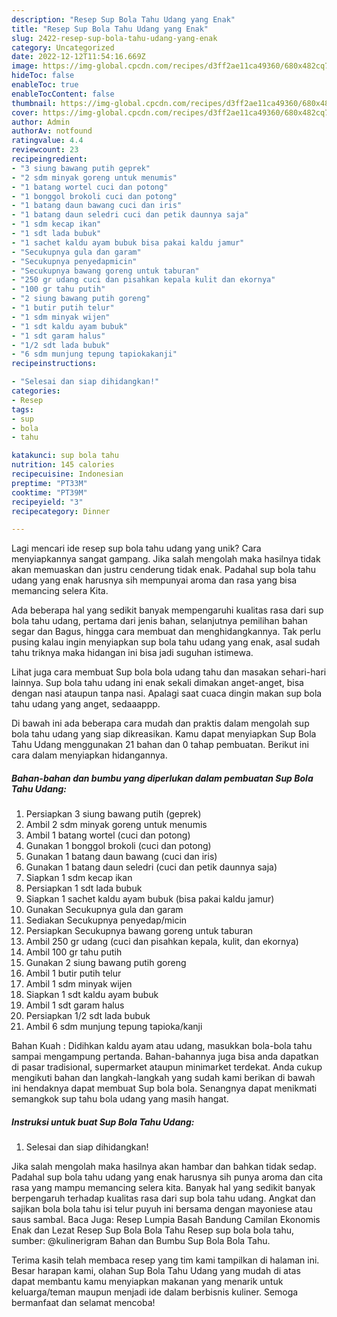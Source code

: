 ```yaml
---
description: "Resep Sup Bola Tahu Udang yang Enak"
title: "Resep Sup Bola Tahu Udang yang Enak"
slug: 2422-resep-sup-bola-tahu-udang-yang-enak
category: Uncategorized
date: 2022-12-12T11:54:16.669Z
image: https://img-global.cpcdn.com/recipes/d3ff2ae11ca49360/680x482cq70/sup-bola-tahu-udang-foto-resep-utama.jpg
hideToc: false
enableToc: true
enableTocContent: false
thumbnail: https://img-global.cpcdn.com/recipes/d3ff2ae11ca49360/680x482cq70/sup-bola-tahu-udang-foto-resep-utama.jpg
cover: https://img-global.cpcdn.com/recipes/d3ff2ae11ca49360/680x482cq70/sup-bola-tahu-udang-foto-resep-utama.jpg
author: Admin
authorAv: notfound
ratingvalue: 4.4
reviewcount: 23
recipeingredient:
- "3 siung bawang putih geprek"
- "2 sdm minyak goreng untuk menumis"
- "1 batang wortel cuci dan potong"
- "1 bonggol brokoli cuci dan potong"
- "1 batang daun bawang cuci dan iris"
- "1 batang daun seledri cuci dan petik daunnya saja"
- "1 sdm kecap ikan"
- "1 sdt lada bubuk"
- "1 sachet kaldu ayam bubuk bisa pakai kaldu jamur"
- "Secukupnya gula dan garam"
- "Secukupnya penyedapmicin"
- "Secukupnya bawang goreng untuk taburan"
- "250 gr udang cuci dan pisahkan kepala kulit dan ekornya"
- "100 gr tahu putih"
- "2 siung bawang putih goreng"
- "1 butir putih telur"
- "1 sdm minyak wijen"
- "1 sdt kaldu ayam bubuk"
- "1 sdt garam halus"
- "1/2 sdt lada bubuk"
- "6 sdm munjung tepung tapiokakanji"
recipeinstructions:

- "Selesai dan siap dihidangkan!"
categories:
- Resep
tags:
- sup
- bola
- tahu

katakunci: sup bola tahu 
nutrition: 145 calories
recipecuisine: Indonesian
preptime: "PT33M"
cooktime: "PT39M"
recipeyield: "3"
recipecategory: Dinner

---
```





Lagi mencari ide resep sup bola tahu udang yang unik? Cara menyiapkannya sangat gampang. Jika salah mengolah maka hasilnya tidak akan memuaskan dan justru cenderung tidak enak. Padahal sup bola tahu udang yang enak harusnya sih mempunyai aroma dan rasa yang bisa memancing selera Kita.





Ada beberapa hal yang sedikit banyak mempengaruhi kualitas rasa dari sup bola tahu udang, pertama dari jenis bahan, selanjutnya pemilihan bahan segar dan Bagus, hingga cara membuat dan menghidangkannya. Tak perlu pusing kalau ingin menyiapkan sup bola tahu udang yang enak,      asal sudah tahu triknya maka hidangan ini bisa jadi suguhan istimewa.














Lihat juga cara membuat Sup bola bola udang tahu dan masakan sehari-hari lainnya. Sup bola tahu udang ini enak sekali dimakan anget-anget, bisa dengan nasi ataupun tanpa nasi. Apalagi saat cuaca dingin makan sup bola tahu udang yang anget, sedaaappp.






Di bawah ini ada beberapa cara mudah dan praktis dalam mengolah sup bola tahu udang yang siap dikreasikan. Kamu dapat menyiapkan Sup Bola Tahu Udang menggunakan 21 bahan dan 0 tahap pembuatan. Berikut ini cara dalam menyiapkan hidangannya.

<!--inarticleads1-->

##### Bahan-bahan dan bumbu yang diperlukan dalam pembuatan Sup Bola Tahu Udang:

1. Persiapkan 3 siung bawang putih (geprek)
1. Ambil 2 sdm minyak goreng untuk menumis
1. Ambil 1 batang wortel (cuci dan potong)
1. Gunakan 1 bonggol brokoli (cuci dan potong)
1. Gunakan 1 batang daun bawang (cuci dan iris)
1. Gunakan 1 batang daun seledri (cuci dan petik daunnya saja)
1. Siapkan 1 sdm kecap ikan
1. Persiapkan 1 sdt lada bubuk
1. Siapkan 1 sachet kaldu ayam bubuk (bisa pakai kaldu jamur)
1. Gunakan Secukupnya gula dan garam
1. Sediakan Secukupnya penyedap/micin
1. Persiapkan Secukupnya bawang goreng untuk taburan
1. Ambil 250 gr udang (cuci dan pisahkan kepala, kulit, dan ekornya)
1. Ambil 100 gr tahu putih
1. Gunakan 2 siung bawang putih goreng
1. Ambil 1 butir putih telur
1. Ambil 1 sdm minyak wijen
1. Siapkan 1 sdt kaldu ayam bubuk
1. Ambil 1 sdt garam halus
1. Persiapkan 1/2 sdt lada bubuk
1. Ambil 6 sdm munjung tepung tapioka/kanji


Bahan Kuah : Didihkan kaldu ayam atau udang, masukkan bola-bola tahu sampai mengampung pertanda. Bahan-bahannya juga bisa anda dapatkan di pasar tradisional, supermarket ataupun minimarket terdekat. Anda cukup mengikuti bahan dan langkah-langkah yang sudah kami berikan di bawah ini hendaknya dapat membuat Sup bola bola. Senangnya dapat menikmati semangkok sup tahu bola udang yang masih hangat. 

<!--inarticleads2-->

##### Instruksi untuk buat Sup Bola Tahu Udang:


1. Selesai dan siap dihidangkan!

Jika salah mengolah maka hasilnya akan hambar dan bahkan tidak sedap. Padahal sup bola tahu udang yang enak harusnya sih punya aroma dan cita rasa yang mampu memancing selera kita. Banyak hal yang sedikit banyak berpengaruh terhadap kualitas rasa dari sup bola tahu udang. Angkat dan sajikan bola bola tahu isi telur puyuh ini bersama dengan mayoniese atau saus sambal. Baca Juga: Resep Lumpia Basah Bandung Camilan Ekonomis Enak dan Lezat Resep Sup Bola Bola Tahu Resep sup bola bola tahu, sumber: @kulinerigram Bahan dan Bumbu Sup Bola Bola Tahu. 

Terima kasih telah membaca resep yang tim kami tampilkan di halaman ini. Besar harapan kami, olahan Sup Bola Tahu Udang yang mudah di atas dapat membantu kamu menyiapkan makanan yang menarik untuk keluarga/teman maupun menjadi ide dalam berbisnis kuliner. Semoga bermanfaat dan selamat mencoba!
